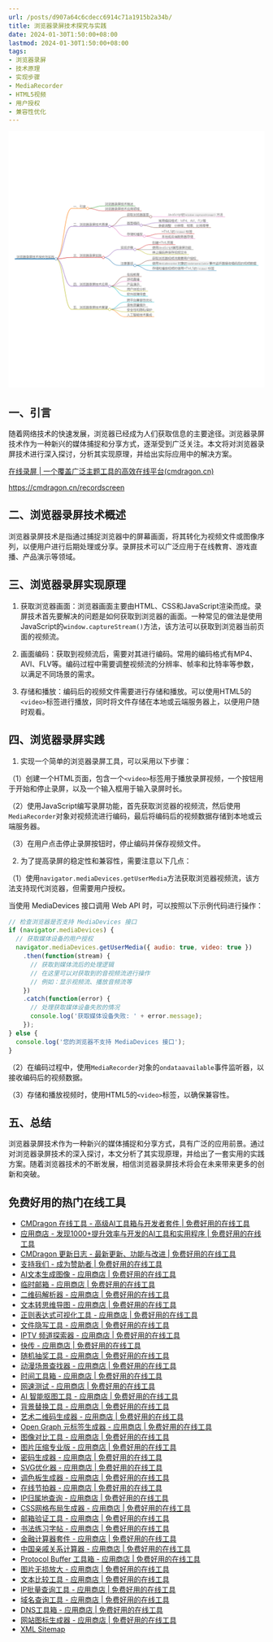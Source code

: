```yaml
---
url: /posts/d907a64c6cdecc6914c71a1915b2a34b/
title: 浏览器录屏技术探究与实践
date: 2024-01-30T1:50:00+08:00
lastmod: 2024-01-30T1:50:00+08:00
tags:
- 浏览器录屏
- 技术原理
- 实现步骤
- MediaRecorder
- HTML5视频
- 用户授权
- 兼容性优化
---
```


<img src="/images/2024_02_03 18_26_54.png" title="2024_02_03 18_26_54.png" alt="2024_02_03 18_26_54.png"/>


## 一、引言

随着网络技术的快速发展，浏览器已经成为人们获取信息的主要途径。浏览器录屏技术作为一种新兴的媒体捕捉和分享方式，逐渐受到广泛关注。本文将对浏览器录屏技术进行深入探讨，分析其实现原理，并给出实际应用中的解决方案。

[在线录屏 | 一个覆盖广泛主题工具的高效在线平台(cmdragon.cn)](https://cmdragon.cn/recordscreen)

https://cmdragon.cn/recordscreen

## 二、浏览器录屏技术概述

浏览器录屏技术是指通过捕捉浏览器中的屏幕画面，将其转化为视频文件或图像序列，以便用户进行后期处理或分享。录屏技术可以广泛应用于在线教育、游戏直播、产品演示等领域。

## 三、浏览器录屏实现原理

1. 获取浏览器画面：浏览器画面主要由HTML、CSS和JavaScript渲染而成。录屏技术首先要解决的问题是如何获取到浏览器的画面。一种常见的做法是使用JavaScript的`window.captureStream()`方法，该方法可以获取到浏览器当前页面的视频流。

2. 画面编码：获取到视频流后，需要对其进行编码。常用的编码格式有MP4、AVI、FLV等。编码过程中需要调整视频流的分辨率、帧率和比特率等参数，以满足不同场景的需求。

3. 存储和播放：编码后的视频文件需要进行存储和播放。可以使用HTML5的`<video>`标签进行播放，同时将文件存储在本地或云端服务器上，以便用户随时观看。

## 四、浏览器录屏实践

1. 实现一个简单的浏览器录屏工具，可以采用以下步骤：

（1）创建一个HTML页面，包含一个`<video>`标签用于播放录屏视频，一个按钮用于开始和停止录屏，以及一个输入框用于输入录屏时长。

（2）使用JavaScript编写录屏功能，首先获取浏览器的视频流，然后使用`MediaRecorder`对象对视频流进行编码，最后将编码后的视频数据存储到本地或云端服务器。

（3）在用户点击停止录屏按钮时，停止编码并保存视频文件。

2. 为了提高录屏的稳定性和兼容性，需要注意以下几点：

（1）使用`navigator.mediaDevices.getUserMedia`方法获取浏览器视频流，该方法支持现代浏览器，但需要用户授权。

当使用 MediaDevices 接口调用 Web API 时，可以按照以下示例代码进行操作：
```js
// 检查浏览器是否支持 MediaDevices 接口
if (navigator.mediaDevices) {
  // 获取媒体设备的用户授权
  navigator.mediaDevices.getUserMedia({ audio: true, video: true })
    .then(function(stream) {
      // 获取到媒体流后的处理逻辑
      // 在这里可以对获取到的音视频流进行操作
      // 例如：显示视频流、播放音频流等
    })
    .catch(function(error) {
      // 处理获取媒体设备失败的情况
      console.log('获取媒体设备失败: ' + error.message);
    });
} else {
  console.log('您的浏览器不支持 MediaDevices 接口');
}
```

（2）在编码过程中，使用`MediaRecorder`对象的`ondataavailable`事件监听器，以接收编码后的视频数据。

（3）存储和播放视频时，使用HTML5的`<video>`标签，以确保兼容性。

## 五、总结

浏览器录屏技术作为一种新兴的媒体捕捉和分享方式，具有广泛的应用前景。通过对浏览器录屏技术的深入探讨，本文分析了其实现原理，并给出了一套实用的实践方案。随着浏览器技术的不断发展，相信浏览器录屏技术将会在未来带来更多的创新和突破。

## 免费好用的热门在线工具

- [CMDragon 在线工具 - 高级AI工具箱与开发者套件 | 免费好用的在线工具](https://tools.cmdragon.cn/zh)
- [应用商店 - 发现1000+提升效率与开发的AI工具和实用程序 | 免费好用的在线工具](https://tools.cmdragon.cn/zh/apps?category=trending)
- [CMDragon 更新日志 - 最新更新、功能与改进 | 免费好用的在线工具](https://tools.cmdragon.cn/zh/changelog)
- [支持我们 - 成为赞助者 | 免费好用的在线工具](https://tools.cmdragon.cn/zh/sponsor)
- [AI文本生成图像 - 应用商店 | 免费好用的在线工具](https://tools.cmdragon.cn/zh/apps/text-to-image-ai)
- [临时邮箱 - 应用商店 | 免费好用的在线工具](https://tools.cmdragon.cn/zh/apps/temp-email)
- [二维码解析器 - 应用商店 | 免费好用的在线工具](https://tools.cmdragon.cn/zh/apps/qrcode-parser)
- [文本转思维导图 - 应用商店 | 免费好用的在线工具](https://tools.cmdragon.cn/zh/apps/text-to-mindmap)
- [正则表达式可视化工具 - 应用商店 | 免费好用的在线工具](https://tools.cmdragon.cn/zh/apps/regex-visualizer)
- [文件隐写工具 - 应用商店 | 免费好用的在线工具](https://tools.cmdragon.cn/zh/apps/steganography-tool)
- [IPTV 频道探索器 - 应用商店 | 免费好用的在线工具](https://tools.cmdragon.cn/zh/apps/iptv-explorer)
- [快传 - 应用商店 | 免费好用的在线工具](https://tools.cmdragon.cn/zh/apps/snapdrop)
- [随机抽奖工具 - 应用商店 | 免费好用的在线工具](https://tools.cmdragon.cn/zh/apps/lucky-draw)
- [动漫场景查找器 - 应用商店 | 免费好用的在线工具](https://tools.cmdragon.cn/zh/apps/anime-scene-finder)
- [时间工具箱 - 应用商店 | 免费好用的在线工具](https://tools.cmdragon.cn/zh/apps/time-toolkit)
- [网速测试 - 应用商店 | 免费好用的在线工具](https://tools.cmdragon.cn/zh/apps/speed-test)
- [AI 智能抠图工具 - 应用商店 | 免费好用的在线工具](https://tools.cmdragon.cn/zh/apps/background-remover)
- [背景替换工具 - 应用商店 | 免费好用的在线工具](https://tools.cmdragon.cn/zh/apps/background-replacer)
- [艺术二维码生成器 - 应用商店 | 免费好用的在线工具](https://tools.cmdragon.cn/zh/apps/artistic-qrcode)
- [Open Graph 元标签生成器 - 应用商店 | 免费好用的在线工具](https://tools.cmdragon.cn/zh/apps/open-graph-generator)
- [图像对比工具 - 应用商店 | 免费好用的在线工具](https://tools.cmdragon.cn/zh/apps/image-comparison)
- [图片压缩专业版 - 应用商店 | 免费好用的在线工具](https://tools.cmdragon.cn/zh/apps/image-compressor)
- [密码生成器 - 应用商店 | 免费好用的在线工具](https://tools.cmdragon.cn/zh/apps/password-generator)
- [SVG优化器 - 应用商店 | 免费好用的在线工具](https://tools.cmdragon.cn/zh/apps/svg-optimizer)
- [调色板生成器 - 应用商店 | 免费好用的在线工具](https://tools.cmdragon.cn/zh/apps/color-palette)
- [在线节拍器 - 应用商店 | 免费好用的在线工具](https://tools.cmdragon.cn/zh/apps/online-metronome)
- [IP归属地查询 - 应用商店 | 免费好用的在线工具](https://tools.cmdragon.cn/zh/apps/ip-geolocation)
- [CSS网格布局生成器 - 应用商店 | 免费好用的在线工具](https://tools.cmdragon.cn/zh/apps/css-grid-layout)
- [邮箱验证工具 - 应用商店 | 免费好用的在线工具](https://tools.cmdragon.cn/zh/apps/email-validator)
- [书法练习字帖 - 应用商店 | 免费好用的在线工具](https://tools.cmdragon.cn/zh/apps/calligraphy-practice)
- [金融计算器套件 - 应用商店 | 免费好用的在线工具](https://tools.cmdragon.cn/zh/apps/finance-calculator-suite)
- [中国亲戚关系计算器 - 应用商店 | 免费好用的在线工具](https://tools.cmdragon.cn/zh/apps/chinese-kinship-calculator)
- [Protocol Buffer 工具箱 - 应用商店 | 免费好用的在线工具](https://tools.cmdragon.cn/zh/apps/protobuf-toolkit)
- [图片无损放大 - 应用商店 | 免费好用的在线工具](https://tools.cmdragon.cn/zh/apps/image-upscaler)
- [文本比较工具 - 应用商店 | 免费好用的在线工具](https://tools.cmdragon.cn/zh/apps/text-compare)
- [IP批量查询工具 - 应用商店 | 免费好用的在线工具](https://tools.cmdragon.cn/zh/apps/ip-batch-lookup)
- [域名查询工具 - 应用商店 | 免费好用的在线工具](https://tools.cmdragon.cn/zh/apps/domain-finder)
- [DNS工具箱 - 应用商店 | 免费好用的在线工具](https://tools.cmdragon.cn/zh/apps/dns-toolkit)
- [网站图标生成器 - 应用商店 | 免费好用的在线工具](https://tools.cmdragon.cn/zh/apps/favicon-generator)
- [XML Sitemap](https://tools.cmdragon.cn/sitemap_index.xml)
